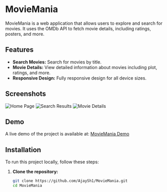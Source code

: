 # MovieMania

MovieMania is a web application that allows users to explore and search for movies. It uses the OMDb API to fetch movie details, including ratings, posters, and more.

## Features

- **Search Movies:** Search for movies by title.
- **Movie Details:** View detailed information about movies including plot, ratings, and more.
- **Responsive Design:** Fully responsive design for all device sizes.

## Screenshots

![Home Page](screenshots/home.png)
![Search Results](screenshots/search_results.png)
![Movie Details](screenshots/movie_details.png)

## Demo

A live demo of the project is available at: [MovieMania Demo](https://ajaysh1.github.io/MovieMania/)

## Installation

To run this project locally, follow these steps:

1. **Clone the repository:**

   ```bash
   git clone https://github.com/AjaySh1/MovieMania.git
   cd MovieMania
